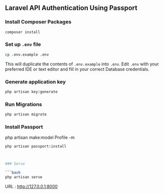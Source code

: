 ## Laravel API Authentication Using Passport

### Install Composer Packages 

```bash
composer install
```

### Set up `.env` file

```bash
cp .env.example .env
```

This will duplicate the contents of `.env.example` into `.env`. Edit `.env` with your preferred IDE or text editor and fill in your correct Database credentials.

### Generate application key

```bash
php artisan key:generate
```

### Run Migrations

```bash
php artisan migrate
```

### Install Passport 
php artisan make:model Profile -m
```bash
php artisan passport:install



### Serve

```bash
php artisan serve
```

URL :  http://127.0.0.1:8000







